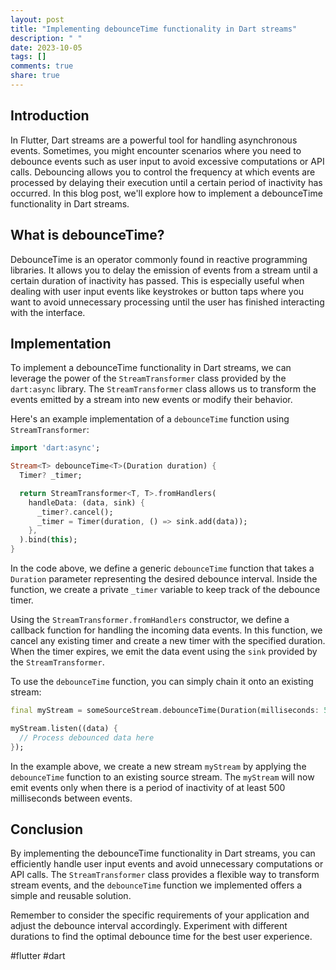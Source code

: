```yaml
---
layout: post
title: "Implementing debounceTime functionality in Dart streams"
description: " "
date: 2023-10-05
tags: []
comments: true
share: true
---
```


## Introduction
In Flutter, Dart streams are a powerful tool for handling asynchronous events. Sometimes, you might encounter scenarios where you need to debounce events such as user input to avoid excessive computations or API calls. Debouncing allows you to control the frequency at which events are processed by delaying their execution until a certain period of inactivity has occurred. In this blog post, we'll explore how to implement a debounceTime functionality in Dart streams.

## What is debounceTime?
DebounceTime is an operator commonly found in reactive programming libraries. It allows you to delay the emission of events from a stream until a certain duration of inactivity has passed. This is especially useful when dealing with user input events like keystrokes or button taps where you want to avoid unnecessary processing until the user has finished interacting with the interface.

## Implementation
To implement a debounceTime functionality in Dart streams, we can leverage the power of the `StreamTransformer` class provided by the `dart:async` library. The `StreamTransformer` class allows us to transform the events emitted by a stream into new events or modify their behavior.

Here's an example implementation of a `debounceTime` function using `StreamTransformer`:

```dart
import 'dart:async';

Stream<T> debounceTime<T>(Duration duration) {
  Timer? _timer;

  return StreamTransformer<T, T>.fromHandlers(
    handleData: (data, sink) {
      _timer?.cancel();
      _timer = Timer(duration, () => sink.add(data));
    },
  ).bind(this);
}
```

In the code above, we define a generic `debounceTime` function that takes a `Duration` parameter representing the desired debounce interval. Inside the function, we create a private `_timer` variable to keep track of the debounce timer.

Using the `StreamTransformer.fromHandlers` constructor, we define a callback function for handling the incoming data events. In this function, we cancel any existing timer and create a new timer with the specified duration. When the timer expires, we emit the data event using the `sink` provided by the `StreamTransformer`.

To use the `debounceTime` function, you can simply chain it onto an existing stream:

```dart
final myStream = someSourceStream.debounceTime(Duration(milliseconds: 500));

myStream.listen((data) {
  // Process debounced data here
});
```

In the example above, we create a new stream `myStream` by applying the `debounceTime` function to an existing source stream. The `myStream` will now emit events only when there is a period of inactivity of at least 500 milliseconds between events.

## Conclusion
By implementing the debounceTime functionality in Dart streams, you can efficiently handle user input events and avoid unnecessary computations or API calls. The `StreamTransformer` class provides a flexible way to transform stream events, and the `debounceTime` function we implemented offers a simple and reusable solution.

Remember to consider the specific requirements of your application and adjust the debounce interval accordingly. Experiment with different durations to find the optimal debounce time for the best user experience.

#flutter #dart